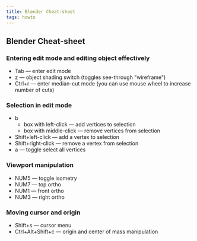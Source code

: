 ```yaml
---
title: Blender Cheat-sheet
tags: howto
---
```


## Blender Cheat-sheet

### Entering edit mode and editing object effectively

 - Tab — enter edit mode
 - z — object shading switch (toggles see-through "wireframe")
 - Ctrl+r — enter median-cut mode (you can use mouse wheel to increase number of cuts)

### Selection in edit mode

 - b
    - box with left-click — add vertices to selection
    - box with middle-click — remove vertices from selection
 - Shift+left-click — add a vertex to selection
 - Shift+right-click — remove a vertex from selection
 - a — toggle select all vertices

### Viewport manipulation

 - NUM5 — toggle isometry
 - NUM7 — top ortho
 - NUM1 — front ortho
 - NUM3 — right ortho

### Moving cursor and origin

 - Shift+s — cursor menu
 - Ctrl+Alt+Shift+c — origin and center of mass manipulation
